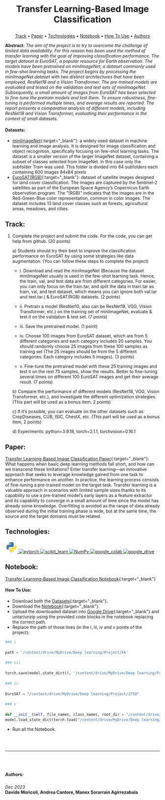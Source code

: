 # <p align="center">Transfer Learning-Based Image Classification</p>

<p align="center">
  <a href="#track">Track</a> •
  <a href="#paper">Paper</a> •
  <a href="#technologies">Technologies</a> •
  <a href="#notebook">Notebook</a> •
  <a href="#how-to-use">How To Use</a> •
  <a href="#authors">Authors</a>
</p>

**Abstract**: *The aim of the project is to try to overcome the challenge of limited data availability. For this reason has been used the method of transfer learning with the goal of improving classification performance. The target dataset is EuroSAT, a popular resource for Earth observation. The models have been pretrained on miniImageNet, a dataset commonly used in few-shot learning tasks. The project begins by processing the miniImageNet dataset with two distinct architectures that have been employed, ResNet18 and a Vision Transformer. The pre-trained models are evaluated and tested on the validation and test sets of miniImageNet. Subsequently, a small amount of images from EuroSAT has been selected to fine-tune the pretrain models and test them. To ensure robustness, fine-tuning is performed multiple times, and average results are reported. The report presents a comparative analysis of different models, including ResNet18 and Vision Transformer, evaluating their performance in the context of small datasets.*

#### Datasets: 
- [miniImageNet](https://drive.google.com/drive/folders/17a09kkqVivZQFggCw9I_YboJ23tcexNM){:target="_blank"}: a widely used dataset in machine learning and image analysis. It is designed for image classification and object recognition, specifically focusing on few-shot learning tasks. The dataset is a smaller version of the larger ImageNet dataset, containing a subset of classes selected from ImageNet. In this case only the subfolder Train was used. This folder is divided into 64 subfolders each containing 600 images 84x84 pixels
- [EuroSAT(RGB)](https://github.com/phelber/EuroSAT){:target="_blank"}: dataset of satellite images designed for land cover classification. The images are captured by the Sentinel-2 satellites as part of the European Space Agency’s Copernicus Earth observation program. The ”(RGB)” indicates that the images are in the Red-Green-Blue color representation, common in color images. The dataset includes 13 land cover classes such as forests, agricultural areas, meadows, and cities.

## Track: 
1. Complete the project and submit the code. For the code, you can get help from github. (20 points)

    a) Students should try their best to improve the classification performance on EuroSAT by using some strategies like data augmentation. (You can follow these steps to complete the project)

    - i. Download and read the miniImageNet (Because the dataset miniImageNet usually is used in the few-shot learning task. Hence, the train, val, and test data are from different categories. For easier, you can only focus on the train.tar, and split the data in train.tar as train, val, and test dataset, which means you can ignore both val.tar and test.tar.) & EuroSAT(RGB) datasets. (2 points)

    - ii. Pretrain a model (ResNet10, also can be ResNet18, VGG, Vision Transformer, etc.) on the training set of miniImageNet, evaluate & test it on the validation & test set. (7 points)

    - iii. Save the pretrained model. (1 point)

    - iv. Choose 100 images from EuroSAT dataset, which are from 5 different categories and each category includes 20 samples. You should randomly choose 25 images from these 100 samples as training set (The 25 images should be from the 5 different categories. Each category includes 5 images). (3 points)

    - v. Fine-tune the pretrained model with these 25 training images and test it on the rest 75 samples, show the results. Better to fine-tuning several times on different 100 EuroSAT images and get their average result. (7 points)

    b) Compare the performance of different models (ResNet18, VGG, Vision Transformer, etc.), and investigate the different optimization strategies. (This part will be used as a bonus item, 2 points)

    c) If it’s possible, you can evaluate on the other datasets such as CropDiseases, CUB, ISIC, ChestX, etc. (This part will be used as a bonus item, 2 points)

    d) Experiments: python=3.9.18, torch=2.1.1, torchvision=0.16.1

## Paper:
[Transfer Learning-Based Image Classification Paper](./transfer_learning-based_image_classification-paper.pdf){:target="_blank"}: What happens when basic deep learning methods fall short, and how can we transcend these limitations? Enter transfer learning—an innovative approach that seeks to leverage knowledge gained from one task to enhance performance on another. In practice, the learning process consists of fine-tuning a pre-trained model on the target task. Transfer learning is a valuable approach in scenarios with limited sample sizes thanks to its capability to use a pre-trained model’s early layers as a feature extractor and its capability to converge in a small amount of time since the model has already some knowledge. Overfitting is avoided as the range of data already observed during the initial training phase is wide, but at the same time, the source and the target domains must be related. 


## Technologies:
<p align="left"> 
    <a href="https://www.python.org" target="_blank" rel="noreferrer"> 
        <img src="https://raw.githubusercontent.com/devicons/devicon/master/icons/python/python-original.svg" alt="python" width="40" height="40"/> 
    </a> 
    <a href="https://pytorch.org/" target="_blank" rel="noreferrer"> 
        <img src="https://www.vectorlogo.zone/logos/pytorch/pytorch-icon.svg" alt="pytorch" width="40" height="40"/> 
    </a> 
    <a href="https://scikit-learn.org/" target="_blank" rel="noreferrer"> 
        <img src="https://upload.wikimedia.org/wikipedia/commons/0/05/Scikit_learn_logo_small.svg" alt="scikit_learn" width="40" height="40"/> 
    </a>
    <a href="https://numpy.org/" target="_blank" rel="noreferrer">
        <img src="https://numpy.org/images/logo.svg" alt="NumPy" width="40" height="40" />
    </a>
    <a href="https://colab.research.google.com/" target="_blank" rel="noreferrer">
        <img src="https://upload.wikimedia.org/wikipedia/commons/thumb/archive/d/d0/20221103151430%21Google_Colaboratory_SVG_Logo.svg/120px-Google_Colaboratory_SVG_Logo.svg.png" alt="google_colab" width="40" height="40" />
    </a>
    <a href="https://drive.google.com/" target="_blank" rel="noreferrer">
        <img src="https://fonts.gstatic.com/s/i/productlogos/drive_2020q4/v8/web-64dp/logo_drive_2020q4_color_2x_web_64dp.png" alt="google_drive" width="40" height="40" />
    </a>
</p>

## Notebook:
[Transfer Learning-Based Image Classification Notebook](./Transfer_Learningbased_Image_Classification.ipynb){:target="_blank"}<br>
#### How To Use:
- Download both the [Datasets](#datasets){:target="_blank"}.
- Download the [Notebook](./Tweets_to_Emotions.ipynb){:target="_blank"}.
- Upload the downloaded dataset into [Google Drive](https://drive.google.com/){:target="_blank"} and untar/unzip using the provided code blocks in the notebook replacing the correct path.
- Replace the path of those lines (in the i, iii, iv and v points of the project):

```python
### i

path = '/content/drive/MyDrive/Deep learning/Project/kk'

### iii

torch.save(model.state_dict(), '/content/drive/MyDrive/Deep learning/Project/pretrained_resnet18.pth')

### iv

EuroSAT = "/content/drive/MyDrive/Deep learning/Project/2750"

### v

def __init__(self, file_names, class_names, root_dir = "/content/drive/MyDrive/Deep learning/Project/2750", transform=None): 
model.load_state_dict(torch.load("/content/drive/MyDrive/Deep learning/Project/pretrained_resnet18_2.pth"))

```
- Run all the Notebook.

<br><br>
<hr>
<br><br>

##### Authors:

*Dec 2023*<br>
**Davide Moricoli, Andrea Cantore, Manex Sorarrain Agirrezabala**
